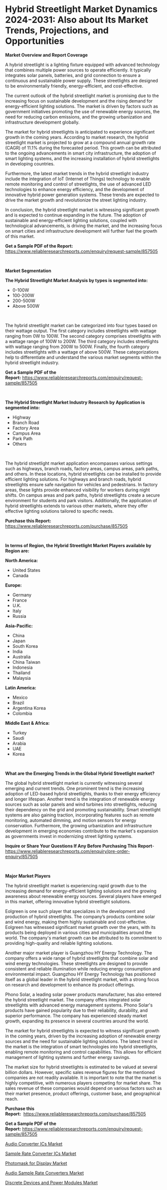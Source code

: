 <p><h1>Hybrid Streetlight Market Dynamics 2024-2031: Also about Its Market Trends, Projections, and Opportunities</h1></p><p><strong>Market Overview and Report Coverage</strong></p>
<p><p>A hybrid streetlight is a lighting fixture equipped with advanced technology that combines multiple power sources to operate efficiently. It typically integrates solar panels, batteries, and grid connection to ensure a continuous and sustainable power supply. These streetlights are designed to be environmentally friendly, energy-efficient, and cost-effective.</p><p>The current outlook of the hybrid streetlight market is promising due to the increasing focus on sustainable development and the rising demand for energy-efficient lighting solutions. The market is driven by factors such as government initiatives promoting the use of renewable energy sources, the need for reducing carbon emissions, and the growing urbanization and infrastructure development globally.</p><p>The market for hybrid streetlights is anticipated to experience significant growth in the coming years. According to market research, the hybrid streetlight market is projected to grow at a compound annual growth rate (CAGR) of 11.1% during the forecasted period. This growth can be attributed to the ongoing advancements in smart city infrastructure, the adoption of smart lighting systems, and the increasing installation of hybrid streetlights in developing countries.</p><p>Furthermore, the latest market trends in the hybrid streetlight industry include the integration of IoT (Internet of Things) technology to enable remote monitoring and control of streetlights, the use of advanced LED technologies to enhance energy efficiency, and the development of innovative hybrid power generation systems. These trends are expected to drive the market growth and revolutionize the street lighting industry.</p><p>In conclusion, the hybrid streetlight market is witnessing significant growth and is expected to continue expanding in the future. The adoption of sustainable and energy-efficient lighting solutions, coupled with technological advancements, is driving the market, and the increasing focus on smart cities and infrastructure development will further fuel the growth of this market.</p></p>
<p><strong>Get a Sample PDF of the Report:</strong> <a href="https://www.reliableresearchreports.com/enquiry/request-sample/857505">https://www.reliableresearchreports.com/enquiry/request-sample/857505</a></p>
<p>&nbsp;</p>
<p><strong>Market Segmentation</strong></p>
<p><strong>The Hybrid Streetlight Market Analysis by types is segmented into:</strong></p>
<p><ul><li>0-100W</li><li>100-200W</li><li>200-500W</li><li>Above 500W</li></ul></p>
<p>&nbsp;</p>
<p><p>The hybrid streetlight market can be categorized into four types based on their wattage output. The first category includes streetlights with wattage ranging from 0W to 100W. The second category comprises streetlights with a wattage range of 100W to 200W. The third category includes streetlights with wattage ranging from 200W to 500W. Finally, the fourth category includes streetlights with a wattage of above 500W. These categorizations help to differentiate and understand the various market segments within the hybrid streetlight industry.</p></p>
<p><strong>Get a Sample PDF of the Report:</strong>&nbsp;<a href="https://www.reliableresearchreports.com/enquiry/request-sample/857505">https://www.reliableresearchreports.com/enquiry/request-sample/857505</a></p>
<p>&nbsp;</p>
<p><strong>The Hybrid Streetlight Market Industry Research by Application is segmented into:</strong></p>
<p><ul><li>Highway</li><li>Branch Road</li><li>Factory Area</li><li>Campus Area</li><li>Park Path</li><li>Others</li></ul></p>
<p>&nbsp;</p>
<p><p>The hybrid streetlight market application encompasses various settings such as highways, branch roads, factory areas, campus areas, park paths, and others. In these locations, hybrid streetlights can be installed to provide efficient lighting solutions. For highways and branch roads, hybrid streetlights ensure safe navigation for vehicles and pedestrians. In factory areas, these lights provide enhanced visibility for workers during night shifts. On campus areas and park paths, hybrid streetlights create a secure environment for students and park visitors. Additionally, the application of hybrid streetlights extends to various other markets, where they offer effective lighting solutions tailored to specific needs.</p></p>
<p><strong>Purchase this Report:</strong>&nbsp; <a href="https://www.reliableresearchreports.com/purchase/857505">https://www.reliableresearchreports.com/purchase/857505</a></p>
<p>&nbsp;</p>
<p><strong>In terms of Region, the Hybrid Streetlight Market Players available by Region are:</strong></p>
<p>
    <p> <strong> North America: </strong>
        <ul>
            <li>United States</li>
            <li>Canada</li>
        </ul>
        </p> 
    <p> <strong> Europe: </strong>
        <ul>
            <li>Germany</li>
            <li>France</li>
            <li>U.K.</li>
            <li>Italy</li>
            <li>Russia</li>
        </ul>
        </p> 
    <p> <strong> Asia-Pacific: </strong>
        <ul>
            <li>China</li>
            <li>Japan</li>
            <li>South Korea</li>
            <li>India</li>
            <li>Australia</li>
            <li>China Taiwan</li>
            <li>Indonesia</li>
            <li>Thailand</li>
            <li>Malaysia</li>
        </ul>
        </p> 
    <p> <strong> Latin America: </strong>
        <ul>
            <li>Mexico</li>
            <li>Brazil</li>
            <li>Argentina Korea</li>
            <li>Colombia</li>
        </ul>
        </p> 
    <p> <strong> Middle East & Africa: </strong>
        <ul>
            <li>Turkey</li>
            <li>Saudi</li>
            <li>Arabia</li>
            <li>UAE</li>
            <li>Korea</li>
        </ul>
    </p>
    </p>
<p>&nbsp;</p>
<p><strong>What are the Emerging Trends in the Global Hybrid Streetlight market?</strong></p>
<p><p>The global hybrid streetlight market is currently witnessing several emerging and current trends. One prominent trend is the increasing adoption of LED-based hybrid streetlights, thanks to their energy efficiency and longer lifespan. Another trend is the integration of renewable energy sources such as solar panels and wind turbines into streetlights, reducing their dependency on the grid and promoting sustainability. Smart streetlight systems are also gaining traction, incorporating features such as remote monitoring, automated dimming, and motion sensors for energy conservation. Furthermore, the growing urbanization and infrastructure development in emerging economies contribute to the market's expansion as governments invest in modernizing street lighting systems.</p></p>
<p><strong>Inquire or Share Your Questions If Any Before Purchasing This Report</strong>- <a href="https://www.reliableresearchreports.com/enquiry/pre-order-enquiry/857505">https://www.reliableresearchreports.com/enquiry/pre-order-enquiry/857505</a></p>
<p>&nbsp;</p>
<p><strong>Major Market Players</strong></p>
<p><p>The hybrid streetlight market is experiencing rapid growth due to the increasing demand for energy-efficient lighting solutions and the growing awareness about renewable energy sources. Several players have emerged in this market, offering innovative hybrid streetlight solutions. </p><p>Eolgreen is one such player that specializes in the development and production of hybrid streetlights. The company’s products combine solar and wind energy, making them highly sustainable and cost-effective. Eolgreen has witnessed significant market growth over the years, with its products being deployed in various cities and municipalities around the world. The company's market growth can be attributed to its commitment to providing high-quality and reliable lighting solutions.</p><p>Another major market player is Guangzhou HY Energy Technology. The company offers a wide range of hybrid streetlights that combine solar and wind energy technologies. These streetlights are designed to provide consistent and reliable illumination while reducing energy consumption and environmental impact. Guangzhou HY Energy Technology has positioned itself as a global leader in the hybrid streetlight market, with a strong focus on research and development to enhance its product offerings.</p><p>Phono Solar, a leading solar power products manufacturer, has also entered the hybrid streetlight market. The company offers integrated solar streetlights with advanced energy management systems. Phono Solar's products have gained popularity due to their reliability, durability, and superior performance. The company has experienced steady market growth, expanding its presence in several countries around the world.</p><p>The market for hybrid streetlights is expected to witness significant growth in the coming years, driven by the increasing adoption of renewable energy sources and the need for sustainable lighting solutions. The latest trend in the market is the integration of smart technologies into hybrid streetlights, enabling remote monitoring and control capabilities. This allows for efficient management of lighting systems and further energy savings.</p><p>The market size for hybrid streetlights is estimated to be valued at several billion dollars. However, specific sales revenue figures for the mentioned companies are not readily available. It is important to note that the market is highly competitive, with numerous players competing for market share. The sales revenue of these companies would depend on various factors such as their market presence, product offerings, customer base, and geographical reach.</p></p>
<p><strong>Purchase this Report:</strong>&nbsp;&nbsp;<a href="https://www.reliableresearchreports.com/purchase/857505">https://www.reliableresearchreports.com/purchase/857505</a></p>
<p></p>
<p><strong>Get a Sample PDF of the Report:</strong>&nbsp;<a href="https://www.reliableresearchreports.com/enquiry/request-sample/857505">https://www.reliableresearchreports.com/enquiry/request-sample/857505</a></p>
<p><p><a href="https://github.com/chartsaturn/Market-Research-Report-List-1/blob/main/audio-converter-ics-market.md">Audio Converter ICs Market</a></p><p><a href="https://github.com/Triciasol/Market-Research-Report-List-1/blob/main/sample-rate-converter-ics-market.md">Sample Rate Converter ICs Market</a></p><p><a href="https://github.com/jsmusil/Market-Research-Report-List-1/blob/main/photomask-for-display-market.md">Photomask for Display Market</a></p><p><a href="https://github.com/jhcraigie/Market-Research-Report-List-1/blob/main/audio-sample-rate-converters-market.md">Audio Sample Rate Converters Market</a></p><p><a href="https://github.com/beatblasta/Market-Research-Report-List-1/blob/main/discrete-devices-and-power-modules-market.md">Discrete Devices and Power Modules Market</a></p></p>